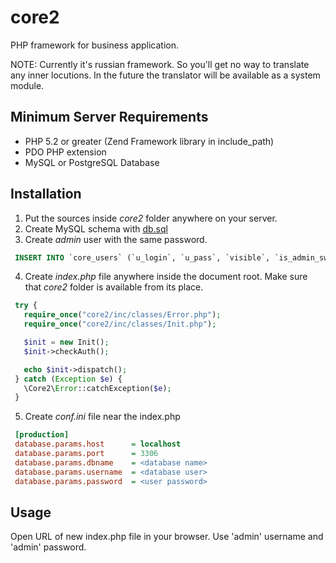 core2
=====
PHP framework for business application.

NOTE: Currently it's russian framework. So you'll get no way to translate any inner locutions. In the future the translator will be available as a system module.

Minimum Server Requirements
---------------------------

* PHP 5.2 or greater (Zend Framework library in include_path)
* PDO PHP extension
* MySQL or PostgreSQL Database


Installation
------------
1. Put the sources inside *core2* folder anywhere on your server.
2. Create MySQL schema with [db.sql](db.sql)
3. Create *admin* user with the same password.
 ```sql
  INSERT INTO `core_users` (`u_login`, `u_pass`, `visible`, `is_admin_sw`) VALUES ('admin', 'ad7123ebca969de21e49c12a7d69ce25', 'Y', 'Y');
  ```

4. Create *index.php* file anywhere inside the document root. Make sure that *core2* folder is available from its place.
 ```php
  try {
  	require_once("core2/inc/classes/Error.php");
  	require_once("core2/inc/classes/Init.php");
 
  	$init = new Init();
  	$init->checkAuth();
 
  	echo $init->dispatch();
  } catch (Exception $e) {
  	\Core2\Error::catchException($e);
  }
 ```
5. Create *conf.ini* file near the index.php
 
 ```ini
  [production]
  database.params.host      = localhost
  database.params.port      = 3306
  database.params.dbname    = <database name>
  database.params.username  = <database user>
  database.params.password  = <user password>
 ```

Usage
-----
Open URL of new index.php file in your browser. Use 'admin' username and 'admin' password.
